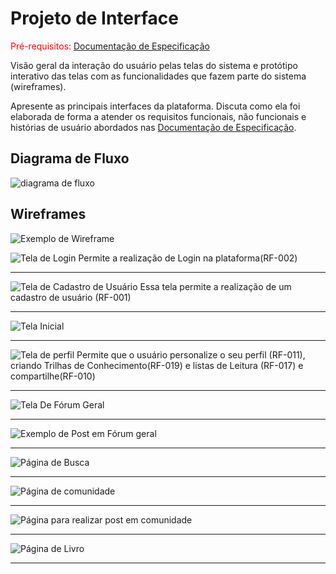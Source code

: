
# Projeto de Interface

<span style="color:red">Pré-requisitos: <a href="2-Especificação do Projeto.md"> Documentação de Especificação</a></span>

Visão geral da interação do usuário pelas telas do sistema e protótipo interativo das telas com as funcionalidades que fazem parte do sistema (wireframes).

 Apresente as principais interfaces da plataforma. Discuta como ela foi elaborada de forma a atender os requisitos funcionais, não funcionais e histórias de usuário abordados nas <a href="2-Especificação do Projeto.md"> Documentação de Especificação</a>.

## Diagrama de Fluxo

![diagrama de fluxo](https://github.com/user-attachments/assets/5660a2a0-5bfd-4f0a-afb9-8bbab17e5dd0)


## Wireframes




![Exemplo de Wireframe](img/homepage.png)



![Tela de Login](img/login.png)
Permite a realização de Login na plataforma(RF-002)
<hr>

![Tela de Cadastro de Usuário](img/Tela-Cadastro.png)
Essa tela permite a realização de um cadastro de usuário (RF-001)

<hr>

![Tela Inicial](img/tela-Feed.png)


<hr>

![Tela de perfil](img/Perfil.png)
Permite que o usuário personalize o seu perfil (RF-011), criando Trilhas de Conhecimento(RF-019) e listas de Leitura (RF-017) e compartilhe(RF-010)

<hr>

![Tela De Fórum Geral](img/tela-exibicao-geral.png)

<hr>

![Exemplo de Post em Fórum geral](img/tela-exibicao-forum.png)

<hr>




![Página de Busca](img/Tela-Busca.png)

<hr>

![Página de comunidade](img/Tela-Comunidade.png)
<hr>

![Página para realizar post em comunidade](img/Tela-Post.png)
<hr>


![Página de Livro](img/Tela-Livro.png)
<hr>
